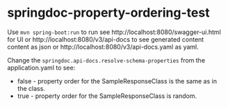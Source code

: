 # springdoc-property-ordering-test

Use `mvn spring-boot:run` to run see http://localhost:8080/swagger-ui.html for UI or http://localhost:8080/v3/api-docs to see generated content content as json or http://localhost:8080/v3/api-docs.yaml as yaml.

Change the `springdoc.api-docs.resolve-schema-properties` from the application.yaml to see:
  * false - property order for the SampleResponseClass is the same as in the class.
  * true - property order for the SampleResponseClass is random.